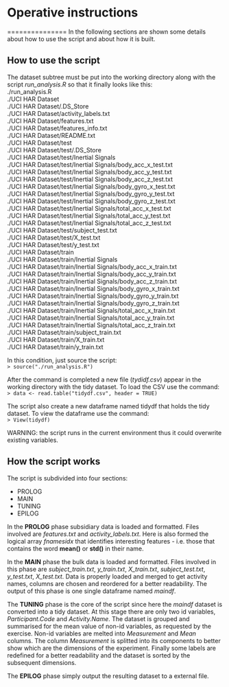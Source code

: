 # Operative instructions
===============
In the following sections are shown some details about how to use the script and about how it is built.
## How to use the script
The dataset subtree must be put into the working directory along with the script *run_analysis.R* so that it finally looks like this:  
./run_analysis.R  
./UCI HAR Dataset  
./UCI HAR Dataset/.DS_Store  
./UCI HAR Dataset/activity_labels.txt  
./UCI HAR Dataset/features.txt  
./UCI HAR Dataset/features_info.txt  
./UCI HAR Dataset/README.txt  
./UCI HAR Dataset/test  
./UCI HAR Dataset/test/.DS_Store  
./UCI HAR Dataset/test/Inertial Signals  
./UCI HAR Dataset/test/Inertial Signals/body_acc_x_test.txt  
./UCI HAR Dataset/test/Inertial Signals/body_acc_y_test.txt  
./UCI HAR Dataset/test/Inertial Signals/body_acc_z_test.txt  
./UCI HAR Dataset/test/Inertial Signals/body_gyro_x_test.txt  
./UCI HAR Dataset/test/Inertial Signals/body_gyro_y_test.txt  
./UCI HAR Dataset/test/Inertial Signals/body_gyro_z_test.txt  
./UCI HAR Dataset/test/Inertial Signals/total_acc_x_test.txt  
./UCI HAR Dataset/test/Inertial Signals/total_acc_y_test.txt  
./UCI HAR Dataset/test/Inertial Signals/total_acc_z_test.txt  
./UCI HAR Dataset/test/subject_test.txt  
./UCI HAR Dataset/test/X_test.txt  
./UCI HAR Dataset/test/y_test.txt  
./UCI HAR Dataset/train  
./UCI HAR Dataset/train/Inertial Signals  
./UCI HAR Dataset/train/Inertial Signals/body_acc_x_train.txt  
./UCI HAR Dataset/train/Inertial Signals/body_acc_y_train.txt  
./UCI HAR Dataset/train/Inertial Signals/body_acc_z_train.txt  
./UCI HAR Dataset/train/Inertial Signals/body_gyro_x_train.txt  
./UCI HAR Dataset/train/Inertial Signals/body_gyro_y_train.txt  
./UCI HAR Dataset/train/Inertial Signals/body_gyro_z_train.txt  
./UCI HAR Dataset/train/Inertial Signals/total_acc_x_train.txt  
./UCI HAR Dataset/train/Inertial Signals/total_acc_y_train.txt  
./UCI HAR Dataset/train/Inertial Signals/total_acc_z_train.txt  
./UCI HAR Dataset/train/subject_train.txt  
./UCI HAR Dataset/train/X_train.txt  
./UCI HAR Dataset/train/y_train.txt  
  
In this condition, just source the script:  
`> source("./run_analysis.R")`
  
After the command is completed a new file (*tydidf.csv*) appear in the working directory with the tidy dataset. To load the CSV use the command:  
`> data <- read.table("tidydf.csv", header = TRUE)`  
  
The script also create a new dataframe named tidydf that holds the tidy dataset. To view the dataframe use the command:  
`> View(tidydf)`  
  
WARNING: the script runs in the current environment thus it could overwrite existing variables.

## How the script works  
The script is subdivided into four sections:  
* PROLOG
* MAIN
* TUNING
* EPILOG
   
In the **PROLOG** phase subsidiary data is loaded and formatted. Files involved are *features.txt* and *activity_labels.txt*. Here is also formed the logical array *fnamesidx* that identifies interesting features - i.e. those that contains the word **mean()** or **std()** in their name.  
  
In the **MAIN** phase the bulk data is loaded and formatted. Files involved in this phase are *subject_train.txt*, *y_train.txt*, *X_train.txt*, *subject_test.txt*, *y_test.txt*, *X_test.txt*. Data is properly loaded and merged to get activity names, columns are chosen and reordered for a better readability. The output of this phase is one single dataframe named *maindf*.  
  
The **TUNING** phase is the core of the script since here the *maindf* dataset is converted into a tidy dataset. At this stage there are only two id variables, *Participant.Code* and *Activity.Name*. The dataset is grouped and summarised for the mean value of non-id variables, as requested by the exercise. Non-id variables are melted into *Measurement* and *Mean* columns. The column *Measurement* is splitted into its components to better show which are the dimensions of the experiment. Finally some labels are redefined for a better readability and the dataset is sorted by the subsequent dimensions.  
  
The **EPILOG** phase simply output the resulting dataset to a external file.
